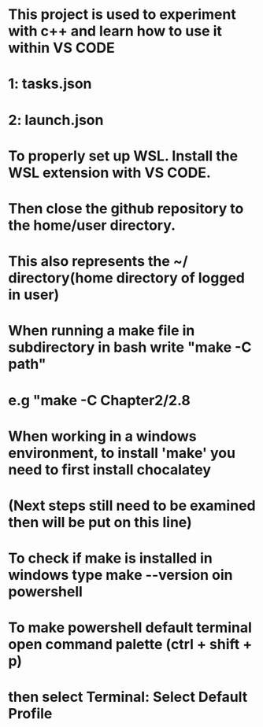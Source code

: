 # This project is used to experiment with c++ and learn how to use it within VS CODE

# 1: tasks.json

# 2: launch.json

# To properly set up WSL. Install the WSL extension with VS CODE.
# Then close the github repository to the home/user directory. 
# This also represents the ~/ directory(home directory of logged in user)

# When running a make file in subdirectory in bash write "make -C path"
# e.g "make -C Chapter2/2.8

# When working in a windows environment, to install 'make' you need to first install chocalatey
# (Next steps still need to be examined then will be put on this line)

# To check if make is installed in windows type make --version oin powershell
# To make powershell default terminal open command palette (ctrl + shift + p)
# then select Terminal: Select Default Profile



